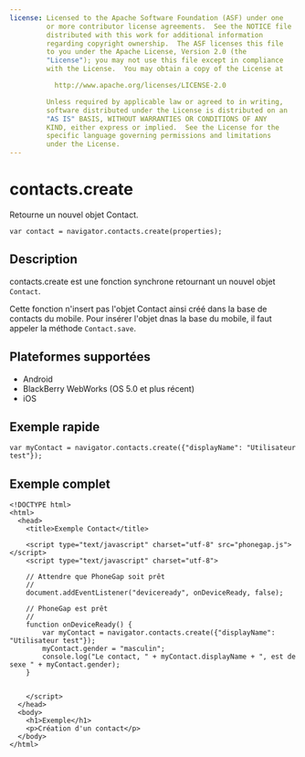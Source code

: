 ```yaml
---
license: Licensed to the Apache Software Foundation (ASF) under one
         or more contributor license agreements.  See the NOTICE file
         distributed with this work for additional information
         regarding copyright ownership.  The ASF licenses this file
         to you under the Apache License, Version 2.0 (the
         "License"); you may not use this file except in compliance
         with the License.  You may obtain a copy of the License at

           http://www.apache.org/licenses/LICENSE-2.0

         Unless required by applicable law or agreed to in writing,
         software distributed under the License is distributed on an
         "AS IS" BASIS, WITHOUT WARRANTIES OR CONDITIONS OF ANY
         KIND, either express or implied.  See the License for the
         specific language governing permissions and limitations
         under the License.
---
```


contacts.create
===============

Retourne un nouvel objet Contact.

    var contact = navigator.contacts.create(properties);

Description
-----------

contacts.create est une fonction synchrone retournant un nouvel objet `Contact`.

Cette fonction n'insert pas l'objet Contact ainsi créé dans la base de contacts du mobile.  Pour insérer l'objet dnas la base du mobile, il faut appeler la méthode `Contact.save`.

Plateformes supportées
----------------------

- Android
- BlackBerry WebWorks (OS 5.0 et plus récent)
- iOS

Exemple rapide
--------------

    var myContact = navigator.contacts.create({"displayName": "Utilisateur test"});

Exemple complet
---------------

    <!DOCTYPE html>
    <html>
      <head>
        <title>Exemple Contact</title>

        <script type="text/javascript" charset="utf-8" src="phonegap.js"></script>
        <script type="text/javascript" charset="utf-8">

        // Attendre que PhoneGap soit prêt
        //
        document.addEventListener("deviceready", onDeviceReady, false);

        // PhoneGap est prêt
        //
        function onDeviceReady() {
			var myContact = navigator.contacts.create({"displayName": "Utilisateur test"});
			myContact.gender = "masculin";
			console.log("Le contact, " + myContact.displayName + ", est de sexe " + myContact.gender);
        }
    

        </script>
      </head>
      <body>
        <h1>Exemple</h1>
        <p>Création d'un contact</p>
      </body>
    </html>
